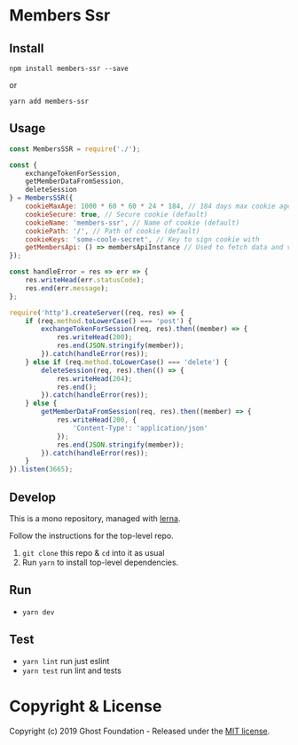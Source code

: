 # Members Ssr

## Install

`npm install members-ssr --save`

or

`yarn add members-ssr`


## Usage

```js
const MembersSSR = require('./');

const {
    exchangeTokenForSession,
    getMemberDataFromSession,
    deleteSession
} = MembersSSR({
    cookieMaxAge: 1000 * 60 * 60 * 24 * 184, // 184 days max cookie age (default)
    cookieSecure: true, // Secure cookie (default)
    cookieName: 'members-ssr', // Name of cookie (default)
    cookiePath: '/', // Path of cookie (default)
    cookieKeys: 'some-coole-secret', // Key to sign cookie with
    getMembersApi: () => membersApiInstance // Used to fetch data and verify tokens
});

const handleError = res => err => {
    res.writeHead(err.statusCode);
    res.end(err.message);
};

require('http').createServer((req, res) => {
    if (req.method.toLowerCase() === 'post') {
        exchangeTokenForSession(req, res).then((member) => {
            res.writeHead(200);
            res.end(JSON.stringify(member));
        }).catch(handleError(res));
    } else if (req.method.toLowerCase() === 'delete') {
        deleteSession(req, res).then(() => {
            res.writeHead(204);
            res.end();
        }).catch(handleError(res));
    } else {
        getMemberDataFromSession(req, res).then((member) => {
            res.writeHead(200, {
                'Content-Type': 'application/json'
            });
            res.end(JSON.stringify(member));
        }).catch(handleError(res));
    }
}).listen(3665);
```


## Develop

This is a mono repository, managed with [lerna](https://lernajs.io/).

Follow the instructions for the top-level repo.
1. `git clone` this repo & `cd` into it as usual
2. Run `yarn` to install top-level dependencies.


## Run

- `yarn dev`


## Test

- `yarn lint` run just eslint
- `yarn test` run lint and tests




# Copyright & License

Copyright (c) 2019 Ghost Foundation - Released under the [MIT license](LICENSE).
